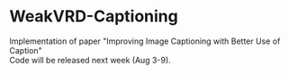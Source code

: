 # WeakVRD-Captioning
Implementation of paper "Improving Image Captioning with Better Use of Caption" \
Code will be released next week (Aug 3-9).

